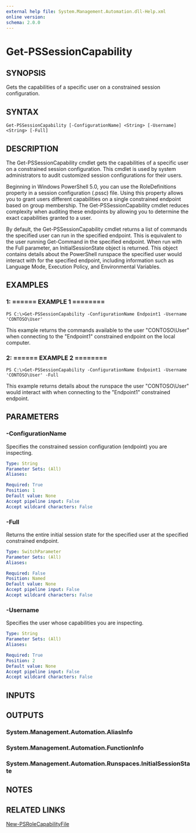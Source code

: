 ```yaml
---
external help file: System.Management.Automation.dll-Help.xml
online version: 
schema: 2.0.0
---
```


# Get-PSSessionCapability
## SYNOPSIS
Gets the capabilities of a specific user on a constrained session configuration.

## SYNTAX

```
Get-PSSessionCapability [-ConfigurationName] <String> [-Username] <String> [-Full]
```

## DESCRIPTION
The Get-PSSessionCapability cmdlet gets the capabilities of a specific user on a constrained session configuration.
This cmdlet is used by system administrators to audit customized session configurations for their users.

Beginning in Windows PowerShell 5.0, you can use the RoleDefinitions property in a session configuration (.pssc) file.
Using this property allows you to grant users different capabilities on a single constrained endpoint based on group membership.
The Get-PSSessionCapability cmdlet reduces complexity when auditing these endpoints by allowing you to determine the exact capabilities granted to a user.

By default, the Get-PSSessionCapability cmdlet returns a list of commands the specified user can run in the specified endpoint.
This is equivalent to the user running Get-Command in the specified endpoint.
When run with the Full parameter, an InitialSessionState object is returned.
This object contains details about the PowerShell runspace the specified user would interact with for the specified endpoint, including information such as Language Mode, Execution Policy, and Environmental Variables.

## EXAMPLES

### 1: ====== EXAMPLE 1 ========
```
PS C:\>Get-PSSessionCapability -ConfigurationName Endpoint1 -Username 'CONTOSO\User'
```

This example returns the commands available to the user "CONTOSO\User" when connecting to the "Endpoint1" constrained endpoint on the local computer.

### 2: ====== EXAMPLE 2 ========
```
PS C:\>Get-PSSessionCapability -ConfigurationName Endpoint1 -Username 'CONTOSO\User' -Full
```

This example returns details about the runspace the user "CONTOSO\User" would interact with when connecting to the "Endpoint1" constrained endpoint.

## PARAMETERS

### -ConfigurationName
Specifies the constrained session configuration (endpoint) you are inspecting.

```yaml
Type: String
Parameter Sets: (All)
Aliases: 

Required: True
Position: 1
Default value: None
Accept pipeline input: False
Accept wildcard characters: False
```

### -Full
Returns the entire initial session state for the specified user at the specified constrained endpoint.

```yaml
Type: SwitchParameter
Parameter Sets: (All)
Aliases: 

Required: False
Position: Named
Default value: None
Accept pipeline input: False
Accept wildcard characters: False
```

### -Username
Specifies the user whose capabilities you are inspecting.

```yaml
Type: String
Parameter Sets: (All)
Aliases: 

Required: True
Position: 2
Default value: None
Accept pipeline input: False
Accept wildcard characters: False
```

## INPUTS

## OUTPUTS

### System.Management.Automation.AliasInfo

### System.Management.Automation.FunctionInfo

### System.Management.Automation.Runspaces.InitialSessionState

## NOTES

## RELATED LINKS

[New-PSRoleCapabilityFile]()

